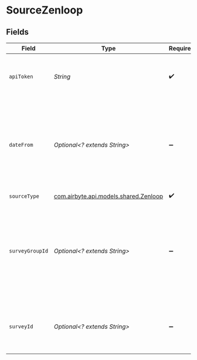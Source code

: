 # SourceZenloop


## Fields

| Field                                                                                                                                          | Type                                                                                                                                           | Required                                                                                                                                       | Description                                                                                                                                    | Example                                                                                                                                        |
| ---------------------------------------------------------------------------------------------------------------------------------------------- | ---------------------------------------------------------------------------------------------------------------------------------------------- | ---------------------------------------------------------------------------------------------------------------------------------------------- | ---------------------------------------------------------------------------------------------------------------------------------------------- | ---------------------------------------------------------------------------------------------------------------------------------------------- |
| `apiToken`                                                                                                                                     | *String*                                                                                                                                       | :heavy_check_mark:                                                                                                                             | Zenloop API Token. You can get the API token in settings page <a href="https://app.zenloop.com/settings/api">here</a>                          |                                                                                                                                                |
| `dateFrom`                                                                                                                                     | *Optional<? extends String>*                                                                                                                   | :heavy_minus_sign:                                                                                                                             | Zenloop date_from. Format: 2021-10-24T03:30:30Z or 2021-10-24. Leave empty if only data from current data should be synced                     | 2021-10-24T03:30:30Z                                                                                                                           |
| `sourceType`                                                                                                                                   | [com.airbyte.api.models.shared.Zenloop](../../models/shared/Zenloop.md)                                                                        | :heavy_check_mark:                                                                                                                             | N/A                                                                                                                                            |                                                                                                                                                |
| `surveyGroupId`                                                                                                                                | *Optional<? extends String>*                                                                                                                   | :heavy_minus_sign:                                                                                                                             | Zenloop Survey Group ID. Can be found by pulling All Survey Groups via SurveyGroups stream. Leave empty to pull answers from all survey groups |                                                                                                                                                |
| `surveyId`                                                                                                                                     | *Optional<? extends String>*                                                                                                                   | :heavy_minus_sign:                                                                                                                             | Zenloop Survey ID. Can be found <a href="https://app.zenloop.com/settings/api">here</a>. Leave empty to pull answers from all surveys          |                                                                                                                                                |